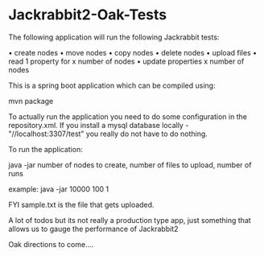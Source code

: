 # Jackrabbit2-Oak-Tests
The following application will run the following Jackrabbit tests:

• create nodes • move nodes • copy nodes • delete nodes • upload files • read 1 property for x number of nodes • update properties x number of nodes

This is a spring boot application which can be compiled using:

mvn package

To actually run the application you need to do some configuration in the repository.xml. If you install a mysql database locally - "//localhost:3307/test" you really do not have to do nothing.

To run the application:

java -jar number of nodes to create, number of files to upload, number of runs

example: java -jar 10000 100 1

FYI sample.txt is the file that gets uploaded.

A lot of todos but its not really a production type app, just something that allows us to gauge the performance of Jackrabbit2

Oak directions to come....
